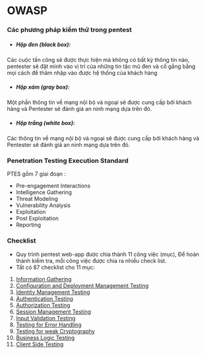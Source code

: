 # OWASP

### Các phương pháp kiểm thử trong pentest

- ##### Hộp đen (black box):
Các cuộc tấn công sẽ được thực hiện mà không có bất kỳ thông tin nào, pentester sẽ đặt mình vào vị trí của những tin tặc mũ đen và cố gắng bằng mọi cách để thâm nhập vào được hệ thống của khách hàng
- ##### Hộp xám (gray box):
Một phần thông tin về mạng nội bộ và ngoại sẽ được cung cấp bởi khách hàng và Pentester sẽ đánh giá an ninh mạng dựa trên đó.
- ##### Hộp trắng (white box):
Các thông tin về mạng nội bộ và ngoại sẽ được cung cấp bởi khách hàng và Pentester sẽ đánh giá an ninh mạng dựa trên đó.

### Penetration Testing Execution Standard 
PTES gồm 7 giai đoạn :
- Pre-engagement Interactions
- Intelligence Gathering
- Threat Modeling
- Vulnerability Analysis
- Exploitation
- Post Exploitation
- Reporting

### Checklist
* Quy trình pentest web-app được chia thành 11 công việc (mục), Để hoàn thành kiểm tra, mỗi công việc được chia ra nhiều check list.
* Tất có 87 checklist cho 11 mục:
1. [Information Gathering](https://github.com/huyenlamchiton/owasp/tree/master/Information%20Gathering)  
2. [Configuration and Deployment Management Testing ](https://github.com/huyenlamchiton/owasp/tree/master/Configuration%20and%20Deployment%20Management%20Testing) 
3. [ Identity Management Testing](https://github.com/huyenlamchiton/owasp/tree/master/Identity%20Management%20Testing)  
4. [Authentication Testing ](https://github.com/huyenlamchiton/owasp/tree/master/Authentication%20Testing)  
5. [Authorization Testing](https://github.com/huyenlamchiton/owasp/tree/master/Authorization%20Testing)  
6. [Session Management Testing]()  
7. [Input Validation Testing](https://github.com/huyenlamchiton/owasp/tree/master/Input%20Validation%20Testing)  
8. [Testing for Error Handling](https://github.com/huyenlamchiton/owasp/tree/master/Testing%20for%20Error%20Handling)  
9. [Testing for weak Cryptography](https://github.com/huyenlamchiton/owasp/tree/master/Testing%20for%20weak%20Cryptography)  
10. [Business Logic Testing](https://github.com/huyenlamchiton/owasp/tree/master/Business%20Logic%20Testing)  
11. [Client Side Testing](https://github.com/huyenlamchiton/owasp/tree/master/Client%20Side%20Testing)  